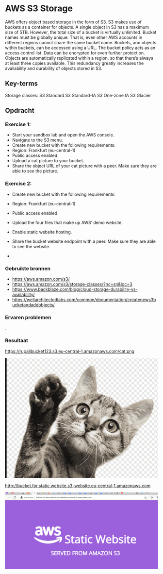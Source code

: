 # AWS S3 Storage
AWS offers object based storage in the form of S3. S3 makes use of buckets as a container for objects. A single object in S3 has a maximum size of 5TB. However, the total size of a bucket is virtually unlimited.
Bucket names must be globally unique. That is, even other AWS accounts in different regions cannot share the same bucket name. Buckets, and objects within buckets, can be accessed using a URL.
The bucket policy acts as an access control list. Data can be encrypted for even further protection.
Objects are automatically replicated within a region, so that there’s always at least three copies available. This redundancy greatly increases the availability and durability of objects stored in S3.

## Key-terms
Storage classes:
S3 Standard
S3 Standard-IA
S3 One-zone IA
S3 Glacier


## Opdracht
### Exercise 1:
- Start your sandbox lab and open the AWS console.
- Navigate to the S3 menu.
- Create new bucket with the following requirements:
- Region: Frankfurt (eu-central-1)
- Public access enabled
- Upload a cat picture to your bucket.
- Share the object URL of your cat picture with a peer. Make sure they are able to see the picture.
### Exercise 2:
- Create new bucket with the following requirements:
- Region: Frankfurt (eu-central-1)
- Public access enabled
- Upload the four files that make up AWS’ demo website.
- Enable static website hosting.
- Share the bucket website endpoint with a peer. Make sure they are able to see the website.

- 

### Gebruikte bronnen
- https://aws.amazon.com/s3/
- https://aws.amazon.com/s3/storage-classes/?nc=sn&loc=3
- https://www.backblaze.com/blog/cloud-storage-durability-vs-availability/
- https://wellarchitectedlabs.com/common/documentation/createnews3bucketandaddobjects/

### Ervaren problemen
.

### Resultaat
https://rupalibucket123.s3.eu-central-1.amazonaws.com/cat.png

![alt_text](https://github.com/techgrounds/cloud-6-repo-rupaliBC/blob/main/00_includes/s3cat.png)

http://bucket.for.static.website.s3-website.eu-central-1.amazonaws.com

![alt_text](https://github.com/techgrounds/cloud-6-repo-rupaliBC/blob/main/00_includes/staticwebsite.png)
